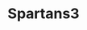 ---
title: Spartans3
github: https://github.com/Spartans3
mode: dark
transition: 3s
archetype:
- Minimalistic
---
